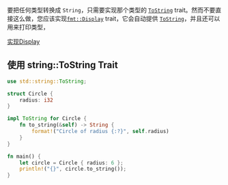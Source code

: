 要把任何类型转换成 `String`，只需要实现那个类型的 [`ToString`](https://rustwiki.org/zh-CN/std/string/trait.ToString.html) trait。然而不要直接这么做，您应该实现[`fmt::Display`](https://rustwiki.org/zh-CN/std/fmt/trait.Display.html) trait，它会自动提供 [`ToString`](https://rustwiki.org/zh-CN/std/string/trait.ToString.html)，并且还可以用来打印类型，

[实现Display](../输入输出/实现Display.md)

## 使用 string::ToString Trait

```rust
use std::string::ToString;

struct Circle {
    radius: i32
}

impl ToString for Circle {
    fn to_string(&self) -> String {
        format!("Circle of radius {:?}", self.radius)
    }
}

fn main() {
    let circle = Circle { radius: 6 };
    println!("{}", circle.to_string());
}
```